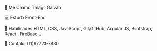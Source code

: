 👨 Me Chamo Thiago Galvão

💻 Estudo Front-End 

🚀 Habilidades HTML, CSS, JavaScript, Git/GitHub, Angular JS,  Bootstrap, React , FireBase...
      
📱  Contato: (11)97723-7830               
